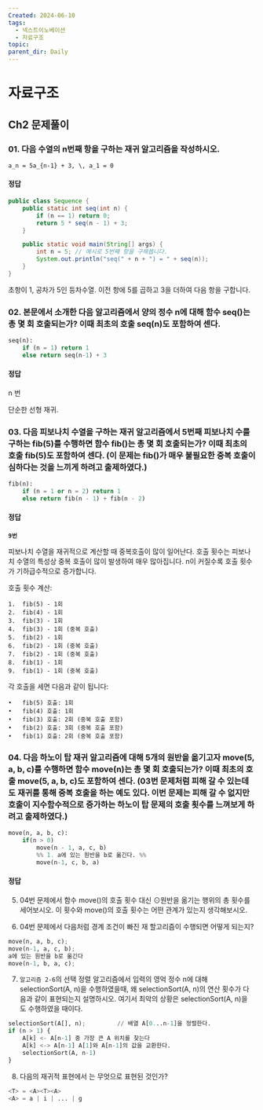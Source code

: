 ```yaml
---
Created: 2024-06-10
tags:
  - 넥스트이노베이션
  - 자료구조
topic: 
parent_dir: Daily
---
```

# 자료구조
## Ch2 문제풀이
### 01. 다음 수열의 n번째 항을 구하는 재귀 알고리즘을 작성하시오.
 `a_n = 5a_{n-1} + 3, \, a_1 = 0 `
#### 정답 
```java
public class Sequence {
    public static int seq(int n) {
        if (n == 1) return 0;
        return 5 * seq(n - 1) + 3;
    }

    public static void main(String[] args) {
        int n = 5; // 예시로 5번째 항을 구해봅니다.
        System.out.println("seq(" + n + ") = " + seq(n));
    }
}
```
초항이 1, 공차가 5인 등차수열.
이전 항에 5를 곱하고 3을 더하여 다음 항을 구합니다.
### 02. 본문에서 소개한 다음 알고리즘에서 양의 정수 n에 대해 함수 seq()는 총 몇 회 호출되는가? 이때 최초의 호출 seq(n)도 포함하여 센다.
```python
seq(n):
	if (n = 1) return 1
	else return seq(n-1) + 3
```
#### 정답
n 번

단순한 선형 재귀. 
### 03. 다음 피보나치 수열을 구하는 재귀 알고리즘에서 5번째 피보나치 수를 구하는 fib(5)를 수행하면 함수 fib()는 총 몇 회 호출되는가? 이때 최초의 호출 fib(5)도 포함하여 센다. (이 문제는 fib()가 매우 불필요한 중복 호출이 심하다는 것을 느끼게 하려고 출제하였다.)
```python
fib(n):
    if (n = 1 or n = 2) return 1
    else return fib(n - 1) + fib(n - 2)
```
#### 정답
**`9번`**

피보나치 수열을 재귀적으로 계산할 때 중복호출이 많이 일어난다. 
호출 횟수는 피보나치 수열의 특성상 중복 호출이 많이 발생하여 매우 많아집니다.
n이 커질수록 호출 횟수가 기하급수적으로 증가합니다.

호출 횟수 계산:

	1.	fib(5) - 1회
	2.	fib(4) - 1회
	3.	fib(3) - 1회
	4.	fib(3) - 1회 (중복 호출)
	5.	fib(2) - 1회
	6.	fib(2) - 1회 (중복 호출)
	7.	fib(2) - 1회 (중복 호출)
	8.	fib(1) - 1회
	9.	fib(1) - 1회 (중복 호출)

각 호출을 세면 다음과 같이 됩니다:

	•	fib(5) 호출: 1회
	•	fib(4) 호출: 1회
	•	fib(3) 호출: 2회 (중복 호출 포함)
	•	fib(2) 호출: 3회 (중복 호출 포함)
	•	fib(1) 호출: 2회 (중복 호출 포함)

### 04. 다음 하노이 탑 재귀 알고리즘에 대해 5개의 원반을 옮기고자 move(5, a, b, c)를 수행하면 함수 move(n)는 총 몇 회 호출되는가? 이때 최초의 호출 move(5, a, b, c)도 포함하여 센다. (03번 문제처럼 피해 갈 수 있는데도 재귀를 통해 중복 호출을 하는 예도 있다. 이번 문제는 피해 갈 수 없지만 호출이 지수함수적으로 증가하는 하노이 탑 문제의 호출 횟수를 느껴보게 하려고 출제하였다.)
```python
move(n, a, b, c):
	if(n > 0)
		move(n - 1, a, c, b)
		%% 1. a에 있는 원반을 b로 옮긴다. %%
		move(n-1, c, b, a)
```
#### 정답

05. 04번 문제에서 함수 move()의 호출 횟수 대신 ⊙원반을 옮기는 행위의 총 횟수를 세어보시오. 이 횟수와 move()의 호출 횟수는 어떤 관계가 있는지 생각해보시오.

06. 04번 문제에서 다음처럼 경계 조건이 빠진 재 할고리즘이 수행되면 어떻게 되는지?
```python
move(n, a, b, c);
move(n-1, a, c, b);
a에 있는 원반을 b로 옮긴다
move(n-1, b, a, c);
```
07. `알고리즘 2-6`의 선택 정렬 알고리즘에서 입력의 영억 정수 n에 대해 selectionSort(A, n)을 수행하였을때, 왜 selectionSort(A, n)의 연산 횟수가 다음과 같이 표현되는지 설명하시오. 여기서 최악의 상황은 selectionSort(A, n)을 도 수행하였을 때이다.
```python 
selectionSort(A[], n);         // 배열 A[0...n-1]을 정렬한다.
if (n > 1) {
    A[k] <- A[n-1] 중 가장 큰 A 위치를 찾는다
    A[k] <-> A[n-1] A[1]와 A[n-1]의 값을 교환한다.
    selectionSort(A, n-1)
}
```
08. 다음의 재귀적 표현에서 는 무엇으로 표현된 것인가?
```python
<T> = <A><T><A>
<A> = a | i | ... | g
```